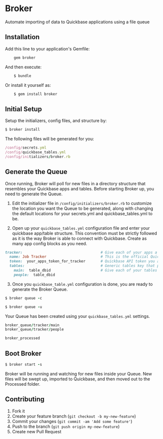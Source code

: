 # Broker

Automate importing of data to Quickbase applications using a file queue

## Installation

Add this line to your application's Gemfile:

```ruby
    gem broker
```

And then execute:

```ruby
    $ bundle
```

Or install it yourself as:

```ruby
    $ gem install broker
```

## Initial Setup

Setup the initializers, config files, and structure by:

```ruby
$ broker install
```

The following files will be generated for you:

```ruby
/config/secrets.yml
/config/quickbase_tables.yml
/config/initializers/broker.rb
````

## Generate the Queue

Once running, Broker will poll for new files in a directory structure that resembles your Quickbase apps and tables. Before starting Broker up, you need to generate the Queue.

1. Edit the initializer file in `/config/initializers/broker.rb` to customize the location you want the Queue to be generated, along with changing the default locations for your secrets.yml and quickbase_tables.yml to be.

2. Open up your `quickbase_tables.yml` configuration file and enter your quickbase app/table structure. This convention must be strictly followed as it is the way Broker is able to connect with Quickbase. Create as many app config blocks as you need.

```ruby
tracker:									# Give each of your apps a simple unique key name
  name: Job Tracker							# This is the official Quickbase App Name
  token:  your_apps_token_for_tracker		# Quickbase API token you assigned to the app
  tables:									# Generic tables key that points to your tables
    main:  table_dbid						# Give each of your tables a simple unique key name, pointing to the Quickbase table dbid
    people:  table_dbid
```

3. Once you `quickbase_table.yml` configuration is done, you are ready to generate the Broker Queue.

```ruby
$ broker queue -c

$ broker queue -u
```

Your Queue has been created using your `quickbase_tables.yml` settings.

```ruby
broker_queue/tracker/main
broker_queue/tracker/people

broker_processed
```

## Boot Broker

```ruby
$ broker start -s
```

Broker will be running and watching for new files inside your Queue. New files will be swept up, imported to Quickbase, and then moved out to the Processed folder.



## Contributing

1. Fork it
2. Create your feature branch (`git checkout -b my-new-feature`)
3. Commit your changes (`git commit -am 'Add some feature'`)
4. Push to the branch (`git push origin my-new-feature`)
5. Create new Pull Request

